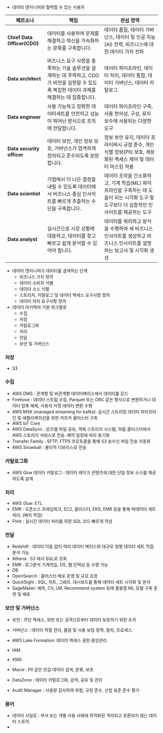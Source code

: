 
- 데이터 엔지니어와 협력할 수 있는 사용자

| **페르소나**                    | **책임**                                                                             | **관심 영역**                                                                        |
| --------------------------- | ---------------------------------------------------------------------------------- | -------------------------------------------------------------------------------- |
| **Chief Data Officer(CDO)** | 데이터를 사용하여 문제를 해결하고 혁신을 가속화하는 문화를 구축합니다.                                            | 데이터 품질, 데이터 거버넌스, 데이터 및 인공 지능(AI) 전략, 비즈니스에 대한 데이터 가치 전파                         |
| **Data architect**          | 비즈니스 요구 사항을 충족하는 기술 솔루션을 설계하는 데 주력하고, CDO가 비전을 실현할 수 있도록 복잡한 데이터 과제를 해결하는 데 집중합니다. | 데이터 파이프라인, 데이터 처리, 데이터 통합, 데이터 거버넌스, 데이터 카탈로그                                    |
| **Data engineer**           | 사용 가능하고 정확한 데이터세트를 안전하고 성능이 뛰어난 방식으로 조직에 전달합니다.                                    | 데이터 파이프라인 구축, 사용 편의성, 구성, 유지 보수에 사용되는 다양한 도구                                     |
| **Data security officer**   | 데이터 보안, 개인 정보 보호, 거버넌스가 엄격하게 정의되고 준수되도록 보장합니다.                                     | 정보 보안 유지, 데이터 프라이버시 규정 준수, 개인 식별 정보(PII) 보호, 세분화된 액세스 제어 및 데이터 마스킹 적용            |
| **Data scientist**          | 기업에서 더 나은 결정을 내릴 수 있도록 데이터에서 비즈니스 중심 인사이트를 빠르게 추출하는 수단을 구축합니다.                     | 데이터 조작을 간소화하고, 기계 학습(ML) 파이프라인을 구축하는 데 도움이 되는 시각화 도구 및 도구보다 더 심층적인 인사이트를 제공하는 도구 |
| **Data analyst**            | 실시간으로 시장 상황에 대응하고, 데이터를 찾고 빠르고 쉽게 분석할 수 있어야 합니다.                                   | 데이터를 쿼리하고 분석을 수행하여 새 비즈니스 인사이트를 생성하고 비즈니스 인사이트를 설명하는 보고서 및 시각화 생성                |

- 데이터 엔지니어가 데이터를 검색하는 단계
	- 비즈니스 가치 정의
	- 데이터 소비자 식별
	- 데이터 소스 식별
	- 스토리지, 카탈로그 및 데이터 액세스 요구사항 정의
	- 데이터 처리 요구사항 정의
- 데이터 아키텍처 기본 워크플로
	- 수집
	- 저장
	- 카탈로그화
	- 처리
	- 전달
	- 보안 및 거버넌스

### 저장
- S3

### 수집
- AWS DMS : 관계형 및 비관계형 데이터베이스에서 데이터를 로드
- Firehose : 데이터 스트림 수집. Parquet 또는 ORC 같은 형식으로 변환하거나 데이터 압축 해제, 사용자 지정 데이터 변환 수행
- AWS MSK (managed streaming for kafka): 실시간 스트리밍 데이터 파이프라인 및 애플리케이션을 위한 카프카 클러스터 구축
- AWS IoT Core
- AWS DataSync : 온프렘 파일 공유, 객체 스토리지 시스템, 하둡 클러스터에서 AWS 스토리지 서비스로 전송. 예약 일정에 따라 동기화
- Transfer Family : SFTP, FTPS 프로토콜을 통해 S3 송수신 파일 전송 자동화
- AWS Snowball : 물리적 디바이스로 전송

### 카탈로그화
- AWS Glue 데이터 카탈로그 : 데이터 레이크 콘텐츠에 대한 단일 정보 소스를 제공하도록 설계

### 처리
- AWS Glue: ETL 
- EMR : 오픈소스 프레임워크, EC2, 클러스터, EKS, EMR 등을 통해 빅데이터 세트 처리. (배치 작업)
- Flink : 실시간 데이터 처리를 위한 SQL 코드 빠르게 작성

### 전달
- Redshift : 데이터 이동 없이 여러 데이터 베이스와 대규모 정형 데이터 세트 직접 분석 가능
- Athena : S3 에서 SQL로 조회
- EMR : 로그분석 기계학습, DS, 웹 인덱싱 등 수행 가능
- DB
- OpenSearch : 클러스터 배포 운영 및 규모 조정
- QuickSight : SQL, 차트, 그래프. 대시보드를 통해 데이터 세트 시각화 및 분석
- SageMaker: 예측, CV, LM, Recommend system 등에 활용할 ML 모델 구축 훈련 및 배포

### 보안 및 거버넌스
- 보안 : 무단 액세스, 위반 또는 공격으로부터 데이터 보호하기 위한 조치
- 거버넌스 : 데이터 적절 관리, 품질 및 사용 보장 정책, 절차, 프로세스. 

- AWS Lake Formation: 데이터 엑세스 권한 중앙관리
- IAM
- KMS
- Macie : PII 같은 민감 데이터 검색, 분류, 보호
- DataZone : 데이터 카탈로그화, 검색, 공유 및 관리
- Audit Manager : 사용량 감사하여 위험, 규정 준수, 산업 표준 준수 평가


### 용어
- 데이터 사일로 : 부서 또는 개별 사용 사례에 최적화된 격리되고 호환되지 않는 데이터 스토어.
- 